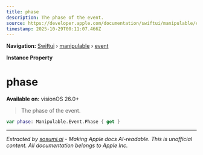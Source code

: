 ```yaml
---
title: phase
description: The phase of the event.
source: https://developer.apple.com/documentation/swiftui/manipulable/event/phase-swift.property
timestamp: 2025-10-29T00:11:07.466Z
---
```


**Navigation:** [Swiftui](/documentation/swiftui) › [manipulable](/documentation/swiftui/manipulable) › [event](/documentation/swiftui/manipulable/event)

**Instance Property**

# phase

**Available on:** visionOS 26.0+

> The phase of the event.

```swift
var phase: Manipulable.Event.Phase { get }
```

---

*Extracted by [sosumi.ai](https://sosumi.ai) - Making Apple docs AI-readable.*
*This is unofficial content. All documentation belongs to Apple Inc.*
